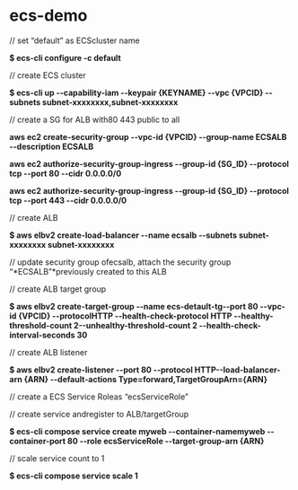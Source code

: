 # ecs-demo

// set “default” as ECScluster name

**$ ecs-cli configure -c default**

 

// create ECS cluster

**$ ecs-cli up --capability-iam --keypair {KEYNAME} --vpc {VPCID} --subnets subnet-xxxxxxxx,subnet-xxxxxxxx**



// create a SG for ALB with80 443 public to all

**aws ec2 create-security-group --vpc-id {VPCID} --group-name ECSALB --description ECSALB**

**aws ec2 authorize-security-group-ingress --group-id {SG_ID}  --protocol tcp --port 80 --cidr 0.0.0.0/0**

**aws ec2 authorize-security-group-ingress --group-id  {SG_ID} --protocol tcp --port 443 --cidr 0.0.0.0/0**



// create ALB

**$ aws elbv2 create-load-balancer --name ecsalb --subnets subnet-xxxxxxxx subnet-xxxxxxxx**



// update security group ofecsalb, attach the security group “*ECSALB”*previously created to this ALB



// create ALB target group

**$ aws elbv2 create-target-group --name ecs-detault-tg--port 80 --vpc-id  {VPCID} --protocolHTTP --health-check-protocol HTTP --healthy-threshold-count 2--unhealthy-threshold-count 2 --health-check-interval-seconds 30**



// create ALB listener

**$ aws elbv2 create-listener --port 80 --protocol HTTP--load-balancer-arn {ARN} --default-actions Type=forward,TargetGroupArn={ARN}**



// create a ECS Service Roleas “ecsServiceRole”

 

// create service andregister to ALB/targetGroup

**$ ecs-cli compose service create myweb --container-namemyweb --container-port 80 --role ecsServiceRole --target-group-arn {ARN}**



// scale service count to 1 

**$ ecs-cli compose service scale 1**

